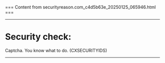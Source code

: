 === Content from securityreason.com_c4d5b63e_20250125_065946.html ===


---

# Security check:

Captcha. You know what to do. (CXSECURITYIDS)

---


